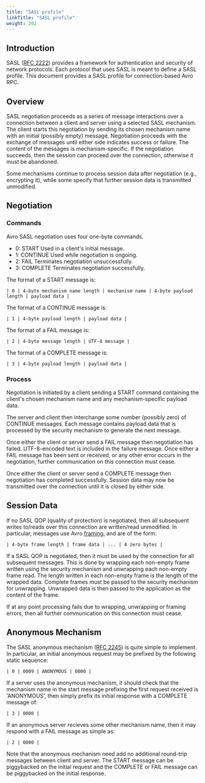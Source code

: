 ```yaml
---
title: "SASL profile"
linkTitle: "SASL profile"
weight: 202
---
```


<!--

 Licensed to the Apache Software Foundation (ASF) under one
 or more contributor license agreements.  See the NOTICE file
 distributed with this work for additional information
 regarding copyright ownership.  The ASF licenses this file
 to you under the Apache License, Version 2.0 (the
 "License"); you may not use this file except in compliance
 with the License.  You may obtain a copy of the License at

   https://www.apache.org/licenses/LICENSE-2.0

 Unless required by applicable law or agreed to in writing,
 software distributed under the License is distributed on an
 "AS IS" BASIS, WITHOUT WARRANTIES OR CONDITIONS OF ANY
 KIND, either express or implied.  See the License for the
 specific language governing permissions and limitations
 under the License.

-->

## Introduction
SASL ([RFC 2222](https://www.ietf.org/rfc/rfc2222.txt)) provides a framework for authentication and security of network protocols. Each protocol that uses SASL is meant to define a SASL profile. This document provides a SASL profile for connection-based Avro RPC.

## Overview
SASL negotiation proceeds as a series of message interactions over a connection between a client and server using a selected SASL mechanism. The client starts this negotiation by sending its chosen mechanism name with an initial (possibly empty) message. Negotiation proceeds with the exchange of messages until either side indicates success or failure. The content of the messages is mechanism-specific. If the negotiation succeeds, then the session can proceed over the connection, otherwise it must be abandoned.

Some mechanisms continue to process session data after negotiation (e.g., encrypting it), while some specify that further session data is transmitted unmodified.

## Negotiation

### Commands
Avro SASL negotiation uses four one-byte commands.

* 0: START Used in a client's initial message.
* 1: CONTINUE Used while negotiation is ongoing.
* 2: FAIL Terminates negotiation unsuccessfully.
* 3: COMPLETE Terminates negotiation successfully.

The format of a START message is:

`| 0 | 4-byte mechanism name length | mechanism name | 4-byte payload length | payload data |`

The format of a CONTINUE message is:

`| 1 | 4-byte payload length | payload data |`

The format of a FAIL message is:

`| 2 | 4-byte message length | UTF-8 message |`

The format of a COMPLETE message is:

`| 3 | 4-byte payload length | payload data |`

### Process
Negotiation is initiated by a client sending a START command containing the client's chosen mechanism name and any mechanism-specific payload data.

The server and client then interchange some number (possibly zero) of CONTINUE messages. Each message contains payload data that is processed by the security mechanism to generate the next message.

Once either the client or server send a FAIL message then negotiation has failed. UTF-8-encoded text is included in the failure message. Once either a FAIL message has been sent or received, or any other error occurs in the negotiation, further communication on this connection must cease.

Once either the client or server send a COMPLETE message then negotiation has completed successfully. Session data may now be transmitted over the connection until it is closed by either side.

## Session Data
If no SASL QOP (quality of protection) is negotiated, then all subsequent writes to/reads over this connection are written/read unmodified. In particular, messages use Avro [framing](#Message+Framing), and are of the form:

`| 4-byte frame length | frame data | ... | 4 zero bytes |`

If a SASL QOP is negotiated, then it must be used by the connection for all subsequent messages. This is done by wrapping each non-empty frame written using the security mechanism and unwrapping each non-empty frame read. The length written in each non-empty frame is the length of the wrapped data. Complete frames must be passed to the security mechanism for unwrapping. Unwrapped data is then passed to the application as the content of the frame.

If at any point processing fails due to wrapping, unwrapping or framing errors, then all further communication on this connection must cease.

## Anonymous Mechanism
The SASL anonymous mechanism ([RFC 2245](https://www.ietf.org/rfc/rfc2222.txt)) is quite simple to implement. In particular, an initial anonymous request may be prefixed by the following static sequence:

`| 0 | 0009 | ANONYMOUS | 0000 |`

If a server uses the anonymous mechanism, it should check that the mechanism name in the start message prefixing the first request received is 'ANONYMOUS', then simply prefix its initial response with a COMPLETE message of:

`| 3 | 0000 |`

If an anonymous server recieves some other mechanism name, then it may respond with a FAIL message as simple as:

`| 2 | 0000 |`

Note that the anonymous mechanism need add no additional round-trip messages between client and server. The START message can be piggybacked on the initial request and the COMPLETE or FAIL message can be piggybacked on the initial response.
